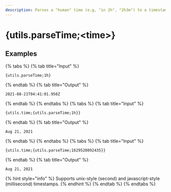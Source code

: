```yaml
---
description: Parses a "human" time (e.g, "in 2h", "2h3m") to a timestamp compatible with {utils.time}. This essentially just throws the mute/reminder parser at it.
---
```

# {utils.parseTime;&lt;time>}
## Examples
{% tabs %}
{% tab title="Input" %}
```text
{utils.parseTime;1h}
```
{% endtab %}
{% tab title="Output" %}
```text
2021-08-21T04:41:01.950Z
```
{% endtab %}
{% endtabs %}
{% tabs %}
{% tab title="Input" %}
```text
{utils.time;{utils.parseTime;1h}}
```
{% endtab %}
{% tab title="Output" %}
```text
Aug 21, 2021
```
{% endtab %}
{% endtabs %}
{% tabs %}
{% tab title="Input" %}
```text
{utils.time;{utils.parseTime;1629520892435}}
```
{% endtab %}
{% tab title="Output" %}
```text
Aug 21, 2021
```
{% hint style="info" %}
Supports unix-style (second) and javascript-style (millisecond) timestamps.
{% endhint %}
{% endtab %}
{% endtabs %}